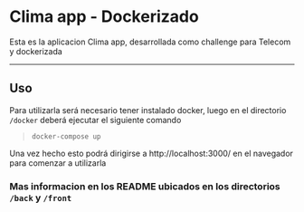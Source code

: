 # Clima app - Dockerizado

Esta es la aplicacion Clima app, desarrollada como challenge para Telecom y dockerizada
***

## Uso
Para utilizarla será necesario tener instalado docker, luego en el directorio `/docker` deberá ejecutar el siguiente comando 
>`docker-compose up`

Una vez hecho esto podrá dirigirse a http://localhost:3000/ en el navegador para comenzar a utilizarla

### Mas informacion en los README ubicados en los directorios `/back` y `/front`